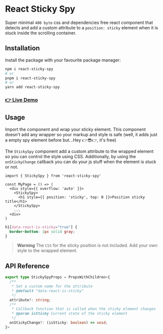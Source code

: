 # React Sticky Spy

Super minimal `400 byte` css and dependencies free react component that detects and add a custom attribute to a `position: sticky` element when it is stuck inside the scrolling container.

## Installation

Install the package with your favourite package manager:

```sh
npm i react-sticky-spy
# or
pnpm i react-sticky-spy
# or
yarn add react-sticky-spy
```

### [👉 Live Demo](https://react-sticky-spy.stackblitz.io)

## Usage

Import the component and wrap your sticky element. This component doesn't add any wrapper so your markup and style is safe (well, it adds just a empty spy element before but...Hey 👉😎👉, it's free)

The `StickySpy` component add a custom attribute to the wrapped element so you can control the style using CSS. Additionally, by using the `onStickyChange` callback you can do your js stuff when the element is stuck or not.

```tsx
import { StickySpy } from 'react-sticky-spy'

const MyPage = () => (
  <div style={{ overflow: 'auto' }}>
    <StickySpy>
      <h1 style={{ position: 'sticky', top: 0 }}>Position sticky title</h1>
    </StickySpy>
    ...
  <div>
)
```

```css
h1[data-react-is-sticky="true"] {
  border-bottom: 1px solid gray;
}
```


> **Warning**
> The `CSS` for the sticky position is not included. Add your own style to the wrapped element.

## API Reference

```ts
export type StickySpyProps = PropsWithChildren<{
  /**
   * Set a custom name for the attribute
   * @default "data-react-is-sticky"
   */
  attribute?: string;
  /**
   * Callback function that is called when the sticky element changes
   * @param isSticky Current state of the sticky element
   */
  onStickyChange?: (isSticky: boolean) => void;
}>
```
